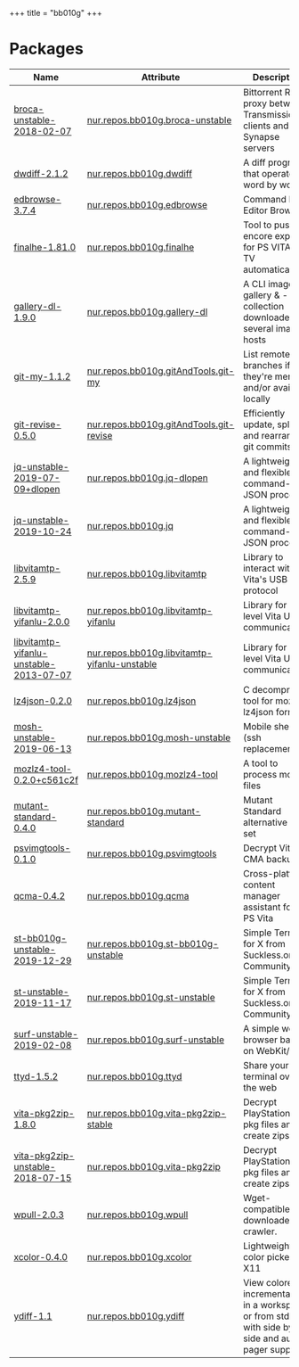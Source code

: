 
+++
title = "bb010g"
+++

# Packages

Name | Attribute | Description
-----|-----------|------------
[broca-unstable-2018-02-07](https://broca.synapse-bt.org/)|[nur.repos.bb010g.broca-unstable](https://github.com/nix-community/nur-combined/tree/master/repos/bb010g/pkgs/applications/networking/p2p/broca/default.nix#L34)|Bittorrent RPC proxy between Transmission clients and Synapse servers
[dwdiff-2.1.2](https://os.ghalkes.nl/dwdiff.html)|[nur.repos.bb010g.dwdiff](https://github.com/nix-community/nur-combined/tree/master/repos/bb010g/pkgs/tools/text/dwdiff/default.nix#L29)|A diff program that operates word by word
[edbrowse-3.7.4](http://edbrowse.org/)|[nur.repos.bb010g.edbrowse](https://github.com/nix-community/nur-combined/tree/master/repos/bb010g/pkgs/applications/editors/edbrowse/default.nix#L55)|Command Line Editor Browser
[finalhe-1.81.0](https://github.com/soarqin/finalhe)|[nur.repos.bb010g.finalhe](https://github.com/nix-community/nur-combined/tree/master/repos/bb010g/pkgs/applications/misc/finalhe/default.nix#L44)|Tool to push h-encore exploit for PS VITA/PS TV automatically
[gallery-dl-1.9.0](https://github.com/mikf/gallery-dl)|[nur.repos.bb010g.gallery-dl](https://github.com/nix-community/nur-combined/tree/master/repos/bb010g/pkgs/tools/misc/gallery-dl/default.nix#L60)|A CLI image-gallery & -collection downloader for several image hosts
[git-my-1.1.2](https://github.com/kamranahmedse/git-standup)|[nur.repos.bb010g.gitAndTools.git-my](https://github.com/nix-community/nur-combined/tree/master/repos/bb010g/pkgs/applications/version-management/git-and-tools/git-my/default.nix#L28)|List remote branches if they're merged and/or available locally
[git-revise-0.5.0](https://github.com/mystor/git-revise)|[nur.repos.bb010g.gitAndTools.git-revise](https://github.com/nix-community/nur-combined/tree/master/repos/bb010g/pkgs/applications/version-management/git-and-tools/git-revise/default.nix#L19)|Efficiently update, split, and rearrange git commits
[jq-unstable-2019-07-09+dlopen](https://stedolan.github.io/jq/)|[nur.repos.bb010g.jq-dlopen](https://github.com/nix-community/nur-combined/tree/master/repos/bb010g/pkgs/development/tools/jq/dlopen.nix#L92)|A lightweight and flexible command-line JSON processor
[jq-unstable-2019-10-24](https://stedolan.github.io/jq/)|[nur.repos.bb010g.jq](https://github.com/nix-community/nur-combined/tree/master/repos/bb010g/pkgs/development/tools/jq/default.nix#L93)|A lightweight and flexible command-line JSON processor
[libvitamtp-2.5.9](https://github.com/codestation/libvitamtp)|[nur.repos.bb010g.libvitamtp](https://github.com/nix-community/nur-combined/tree/master/repos/bb010g/pkgs/development/libraries/libvitamtp/codestation.nix#L51)|Library to interact with Vita's USB MTP protocol
[libvitamtp-yifanlu-2.0.0](https://github.com/yifanlu/VitaMTP)|[nur.repos.bb010g.libvitamtp-yifanlu](https://github.com/nix-community/nur-combined/tree/master/repos/bb010g/pkgs/development/libraries/libvitamtp/yifanlu/generic.nix#L61)|Library for low-level Vita USB communications
[libvitamtp-yifanlu-unstable-2013-07-07](https://github.com/yifanlu/VitaMTP)|[nur.repos.bb010g.libvitamtp-yifanlu-unstable](https://github.com/nix-community/nur-combined/tree/master/repos/bb010g/pkgs/development/libraries/libvitamtp/yifanlu/generic.nix#L61)|Library for low-level Vita USB communications
[lz4json-0.2.0](https://github.com/andikleen/lz4json)|[nur.repos.bb010g.lz4json](https://github.com/nix-community/nur-combined/tree/master/repos/bb010g/pkgs/tools/compression/lz4json/default.nix#L35)|C decompress tool for mozilla lz4json format
[mosh-unstable-2019-06-13](https://mosh.org/)|[nur.repos.bb010g.mosh-unstable](https://github.com/nix-community/nur-combined/tree/master/repos/bb010g)|Mobile shell (ssh replacement)
[mozlz4-tool-0.2.0+c561c2f](https://github.com/lilydjwg/mozlz4-tool)|[nur.repos.bb010g.mozlz4-tool](https://github.com/nix-community/nur-combined/tree/master/repos/bb010g/pkgs/tools/compression/mozlz4-tool/default.nix#L25)|A tool to process mozlz4 files
[mutant-standard-0.4.0](https://mutant.tech/)|[nur.repos.bb010g.mutant-standard](https://github.com/nix-community/nur-combined/tree/master/repos/bb010g/pkgs/data/fonts/mutant-standard/default.nix#L125)|Mutant Standard alternative emoji set
[psvimgtools-0.1.0](https://github.com/yifanlu/psvimgtools)|[nur.repos.bb010g.psvimgtools](https://github.com/nix-community/nur-combined/tree/master/repos/bb010g/pkgs/tools/misc/psvimgtools/default.nix#L28)|Decrypt Vita CMA backups
[qcma-0.4.2](https://codestation.github.io/qcma/)|[nur.repos.bb010g.qcma](https://github.com/nix-community/nur-combined/tree/master/repos/bb010g/pkgs/applications/misc/qcma/default.nix#L44)|Cross-platform content manager assistant for the PS Vita
[st-bb010g-unstable-2019-12-29](https://st.suckless.org/)|[nur.repos.bb010g.st-bb010g-unstable](https://github.com/nix-community/nur-combined/tree/master/repos/bb010g)|Simple Terminal for X from Suckless.org Community
[st-unstable-2019-11-17](https://st.suckless.org/)|[nur.repos.bb010g.st-unstable](https://github.com/nix-community/nur-combined/tree/master/repos/bb010g)|Simple Terminal for X from Suckless.org Community
[surf-unstable-2019-02-08](https://surf.suckless.org/)|[nur.repos.bb010g.surf-unstable](https://github.com/nix-community/nur-combined/tree/master/repos/bb010g/pkgs/applications/networking/browsers/surf/default.nix#L58)|A simple web browser based on WebKit/GTK
[ttyd-1.5.2](https://github.com/tsl0922/ttyd)|[nur.repos.bb010g.ttyd](https://github.com/nix-community/nur-combined/tree/master/repos/bb010g/pkgs/servers/ttyd/default.nix#L31)|Share your terminal over the web
[vita-pkg2zip-1.8.0](https://github.com/mmozeiko/pkg2zip)|[nur.repos.bb010g.vita-pkg2zip-stable](https://github.com/nix-community/nur-combined/tree/master/repos/bb010g/pkgs/tools/compression/vita-pkg2zip/stable.nix#L39)|Decrypt PlayStation Vita pkg files and create zips
[vita-pkg2zip-unstable-2018-07-15](https://github.com/mmozeiko/pkg2zip)|[nur.repos.bb010g.vita-pkg2zip](https://github.com/nix-community/nur-combined/tree/master/repos/bb010g/pkgs/tools/compression/vita-pkg2zip/stable.nix#L39)|Decrypt PlayStation Vita pkg files and create zips
[wpull-2.0.3](https://github.com/ArchiveTeam/wpull)|[nur.repos.bb010g.wpull](https://github.com/nix-community/nur-combined/tree/master/repos/bb010g/pkgs/development/python-modules/wpull/default.nix#L39)|Wget-compatible web downloader and crawler.
[xcolor-0.4.0](https://soft.github.io/xcolor)|[nur.repos.bb010g.xcolor](https://github.com/nix-community/nur-combined/tree/master/repos/bb010g/pkgs/applications/graphics/xcolor/default.nix#L53)|Lightweight color picker for X11
[ydiff-1.1](https://github.com/ymattw/ydiff)|[nur.repos.bb010g.ydiff](https://github.com/nix-community/nur-combined/tree/master/repos/bb010g/pkgs/tools/text/ydiff/default.nix#L13)|View colored, incremental diff in a workspace or from stdin, with side by side and auto pager support
